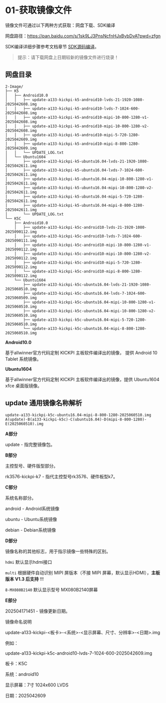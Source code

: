 # 01-获取镜像文件

镜像文件可通过以下两种方式获取：网盘下载、SDK编译

网盘路径：https://pan.baidu.com/s/1sk9LJ3PnsNcfnHJxBybDvA?pwd=zfgn

SDK编译详细步骤参考文档章节 [SDK源码编译](../04-SDK编译/)。

> 提示：请下载网盘上日期较新的镜像文件进行烧录！



## 网盘目录

``` 
2-Image/
├── K5
│   ├── Android10.0
│   │   ├── update-a133-kickpi-k5-android10-lvds-21-1920-1080-2025042608.img
│   │   ├── update-a133-kickpi-k5-android10-lvds-7-1024-600-2025042608.img
│   │   ├── update-a133-kickpi-k5-android10-mipi-10-800-1280-v1-2025042608.img
│   │   ├── update-a133-kickpi-k5-android10-mipi-10-800-1280-v2-2025042608.img
│   │   ├── update-a133-kickpi-k5-android10-mipi-5-720-1280-2025042609.img
│   │   ├── update-a133-kickpi-k5-android10-mipi-8-800-1280-2025042609.img
│   │   └── UPDATE_LOG.txt
│   └── Ubuntu1604
│       ├── update-a133-kickpi-k5-ubuntu16.04-lvds-21-1920-1080-2025042611.img
│       ├── update-a133-kickpi-k5-ubuntu16.04-lvds-7-1024-600-2025042611.img
│       ├── update-a133-kickpi-k5-ubuntu16.04-mipi-10-800-1280-v1-2025042611.img
│       ├── update-a133-kickpi-k5-ubuntu16.04-mipi-10-800-1280-v2-2025042611.img
│       ├── update-a133-kickpi-k5-ubuntu16.04-mipi-5-720-1280-2025042611.img
│       ├── update-a133-kickpi-k5-ubuntu16.04-mipi-8-800-1280-2025042611.img
│       └── UPDATE_LOG.txt
└── K5C
    ├── Android10.0
    │   ├── update-a133-kickpi-k5c-android10-lvds-21-1920-1080-2025090112.img
    │   ├── update-a133-kickpi-k5c-android10-lvds-7-1024-600-2025090111.img
    │   ├── update-a133-kickpi-k5c-android10-mipi-10-800-1280-v1-2025090112.img
    │   ├── update-a133-kickpi-k5c-android10-mipi-10-800-1280-v2-2025090112.img
    │   ├── update-a133-kickpi-k5c-android10-mipi-5-720-1280-2025090112.img
    │   └── update-a133-kickpi-k5c-android10-mipi-8-800-1280-2025090112.img
    └── Ubuntu1604
        ├── update-a133-kickpi-k5c-ubuntu16.04-lvds-21-1920-1080-2025060510.img
        ├── update-a133-kickpi-k5c-ubuntu16.04-lvds-7-1024-600-2025060509.img
        ├── update-a133-kickpi-k5c-ubuntu16.04-mipi-10-800-1280-v1-2025060510.img
        ├── update-a133-kickpi-k5c-ubuntu16.04-mipi-10-800-1280-v2-2025060510.img
        ├── update-a133-kickpi-k5c-ubuntu16.04-mipi-5-720-1280-2025060510.img
        └── update-a133-kickpi-k5c-ubuntu16.04-mipi-8-800-1280-2025060510.img
```

**Android10.0**

基于allwinner官方代码定制 KICKPI 主板软件编译出的镜像， 提供 Android 10 Tablet 系统镜像。

**Ubuntu1604**

基于allwinner官方代码定制 KICKPI 主板软件编译出的镜像，提供 Ubuntu1604 xfce 桌面版镜像。



## update 通用镜像名称解析

```
update-a133-kickpi-k5c-ubuntu16.04-mipi-8-800-1280-2025060510.img
A(update)-B(a133-kickpi-k5c)-C(ubuntu16.04)-D(mipi-8-800-1280)-E(2025060510).img
```

**A部分**

update - 指完整镜像包。



**B部分**

主控型号、硬件版型部分。

rk3576-kickpi-k7 - 指代主控型号rk3576、硬件板型k7。



**C部分**

系统名称部分。

android - Android系统镜像

ubuntu - Ubuntu系统镜像

debian - Debian系统镜像



**D部分**

镜像名称的其他标志，用于指示镜像一些特殊的区别。

`hdmi`  默认显示hdmi接口

`multi` 根据硬件自动识别 MIPI 屏版本（不接 MIPI 屏幕，默认显示HDMI），**主板版本 V1.3 后支持** !!!

`8-MX080B2140` 默认显示型号 MX080B2140屏幕



**E部分**

202504171451 - 镜像更新日期。



镜像命名说明

update-a133-kickpi-<板卡>-<系统>-<显示屏幕、尺寸、分辨率>-<日期>.img

例如：

update-a133-kickpi-k5c-android10-lvds-7-1024-600-2025042609.img

板卡：K5C

系统：android10

显示屏幕：7寸 1024x600 LVDS

日期：2025042609

